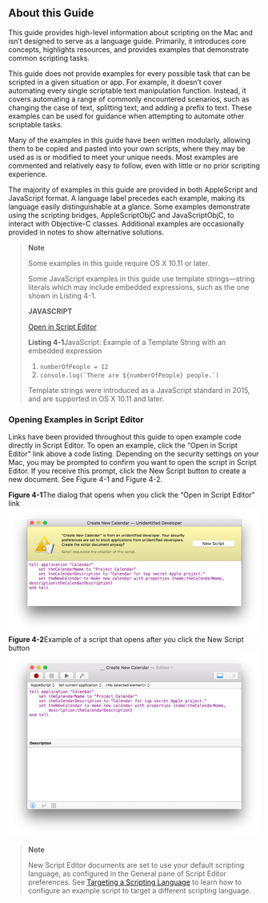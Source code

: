 <a id="//apple_ref/doc/uid/TP40016239-CH71"></a><a id="//apple_ref/doc/uid/TP40016239-CH71-SW1"></a>

## About this Guide

This guide provides high-level information about scripting on the Mac and isn’t designed to serve as a language guide. Primarily, it introduces core concepts, highlights resources, and provides examples that demonstrate common scripting tasks.

This guide does not provide examples for every possible task that can be scripted in a given situation or app. For example, it doesn’t cover automating every single scriptable text manipulation function. Instead, it covers automating a range of commonly encountered scenarios, such as changing the case of text, splitting text, and adding a prefix to text. These examples can be used for guidance when attempting to automate other scriptable tasks.

Many of the examples in this guide have been written modularly, allowing them to be copied and pasted into your own scripts, where they may be used as is or modified to meet your unique needs. Most examples are commented and relatively easy to follow, even with little or no prior scripting experience.

The majority of examples in this guide are provided in both AppleScript and JavaScript format. A language label precedes each example, making its language easily distinguishable at a glance. Some examples demonstrate using the scripting bridges, AppleScriptObjC and JavaScriptObjC, to interact with Objective-C classes. Additional examples are occasionally provided in notes to show alternative solutions.

> **Note**
>
>
> Some examples in this guide require OS X 10.11 or later.
>
> Some JavaScript examples in this guide use template strings—string literals which may include embedded expressions, such as the one shown in Listing 4-1.
>
> **JAVASCRIPT**
>
> [Open in Script Editor](applescript://com.apple.scripteditor?action=new&script=numberOfPeople%20%3D%2012%0Aconsole.log%28%60There%20are%20%24%7BnumberOfPeople%7D%20people.%60%29)
>
> <a id="//apple_ref/doc/uid/TP40016239-CH71-SW3"></a>
> **Listing 4-1**JavaScript: Example of a Template String with an embedded expression
>
> 1. `numberOfPeople = 12`
> 2. `` console.log(`There are ${numberOfPeople} people.`) ``
>
> Template strings were introduced as a JavaScript standard in 2015, and are supported in OS X 10.11 and later.

<a id="//apple_ref/doc/uid/TP40016239-CH71-SW4"></a>

### Opening Examples in Script Editor

Links have been provided throughout this guide to open example code directly in Script Editor. To open an example, click the “Open in Script Editor” link above a code listing. Depending on the security settings on your Mac, you may be prompted to confirm you want to open the script in Script Editor. If you receive this prompt, click the New Script button to create a new document. See Figure 4-1 and Figure 4-2.

<a id="//apple_ref/doc/uid/TP40016239-CH71-SW5"></a>
**Figure 4-1**The dialog that opens when you click the “Open in Script Editor” link
![image: ../Art/scripteditor_openscript_alert_2x.png](Art/scripteditor_openscript_alert_2x.png)
<a id="//apple_ref/doc/uid/TP40016239-CH71-SW6"></a>
**Figure 4-2**Example of a script that opens after you click the New Script button
![image: ../Art/scripteditor_openedscript_2x.png](Art/scripteditor_openedscript_2x.png)
> **Note**
>
>
> New Script Editor documents are set to use your default scripting language, as configured in the General pane of Script Editor preferences. See [Targeting a Scripting Language](GettoKnowScriptEditor.html#//apple_ref/doc/uid/TP40016239-CH5-SW4) to learn how to configure an example script to target a different scripting language.
